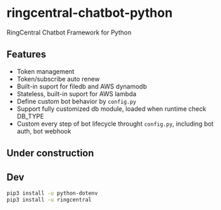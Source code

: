 # ringcentral-chatbot-python
RingCentral Chatbot Framework for Python

## Features
- Token management
- Token/subscribe auto renew
- Built-in suport for filedb and AWS dynamodb
- Stateless, built-in suport for AWS lambda
- Define custom bot behavior by `config.py`
- Support fully customized db module, loaded when runtime check DB_TYPE
- Custom every step of bot lifecycle throught `config.py`, including bot auth, bot webhook

## Under construction

## Dev
```bash
pip3 install -u python-dotenv
pip3 install -u ringcentral
```